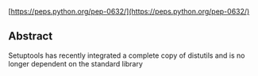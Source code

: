 
[https://peps.python.org/pep-0632/](https://peps.python.org/pep-0632/)

## Abstract

Setuptools has recently integrated a complete copy of distutils and is no longer dependent on the standard library


